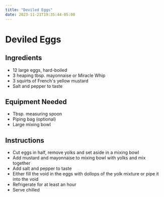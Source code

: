 ```yaml
---
title: "Deviled Eggs"
date: 2023-11-21T19:35:44-05:00
---
```


# Deviled Eggs

## Ingredients

- 12 large eggs, hard-boiled
- 3 heaping tbsp. mayonnaise or Miracle Whip
- 3 squirts of French's yellow mustard
- Salt and pepper to taste

## Equipment Needed

- Tbsp. measuring spoon
- Piping bag (optional)
- Large mixing bowl

## Instructions

- Cut eggs in half, remove yolks and set aside in a mixing bowl
- Add mustard and mayonnaise to mixing bowl with yolks and mix together
- Add salt and pepper to taste
- Either fill the void in the eggs with dollops of the yolk mixture or pipe it into the void
- Refrigerate for at least an hour
- Serve chilled
